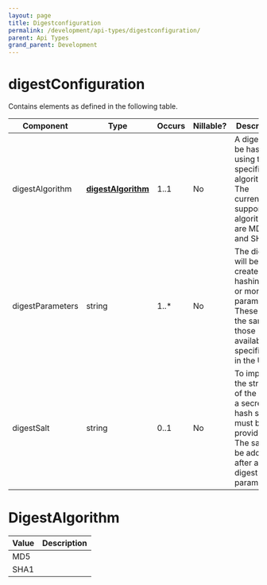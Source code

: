 ```yaml
---
layout: page
title: Digestconfiguration
permalink: /development/api-types/digestconfiguration/
parent: Api Types
grand_parent: Development
---
```




# digestConfiguration 

Contains elements as defined in the following table.

| Component        | Type                                   | Occurs | Nillable? | Description                                                                                                                       |
|------------------|----------------------------------------|--------|-----------|-----------------------------------------------------------------------------------------------------------------------------------|
| digestAlgorithm  | **[digestAlgorithm](/development/api-types/digestalgorithm/)** | 1..1   | No        | A digest will be hashed using the specified algorithm. The currently supported algorithms are MD5 and SHA1.                       |
| digestParameters | string                                 | 1..\*  | No        | The digest will be created by hashing one or more parameters. These are the same as those available for specification in the URI. |
| digestSalt       | string                                 | 0..1   | No        | To improve the strength of the hash, a secret hash salt must be provided. The salt will be added after all digest parameters      |

# DigestAlgorithm

| Value | Description |
|-------|-------------|
| MD5   |             |
| SHA1  |             |

